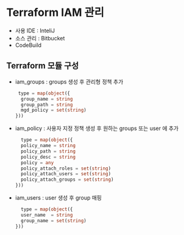 
# Terraform IAM 관리


- 사용 IDE : InteliJ
- 소스 관리 : Bitbucket
- CodeBuild

## Terraform 모듈 구성

- iam_groups : groups 생성 후 관리형 정책 추가
  ```terraform
   type = map(object({
    group_name = string
    group_path = string
    mgd_policy = set(string)
  }))
  ```
- iam_policy : 사용자 지정 정책 생성 후 원하는 groups 또는 user 에 추가
  ```terraform
    type = map(object({
    policy_name = string
    policy_path = string
    policy_desc = string
    policy = any
    policy_attach_roles = set(string)
    policy_attach_users = set(string)
    policy_attach_groups = set(string)
  }))
  ```
- iam_users : user 생성 후 group 매핑
  ```terraform
    type = map(object({
    user_name  = string
    group_name = set(string)
  }))
    
  ```